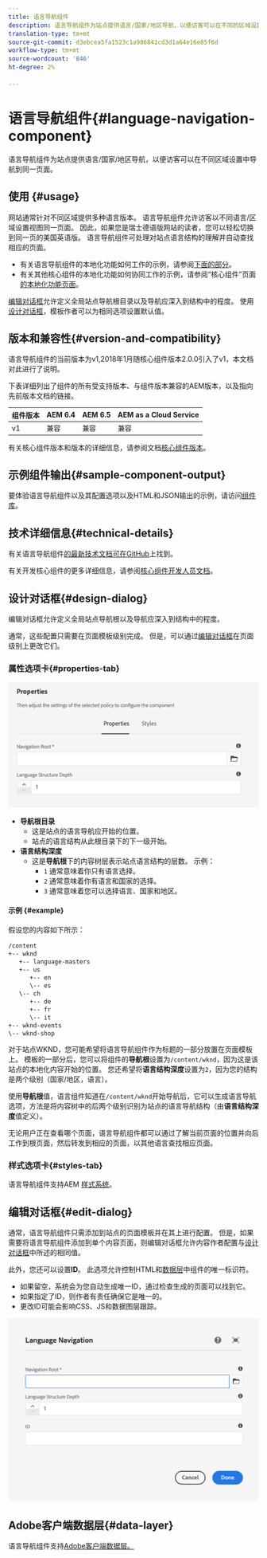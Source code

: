 ```yaml
---
title: 语言导航组件
description: 语言导航组件为站点提供语言/国家/地区导航，以便访客可以在不同的区域设置中导航到同一页面。
translation-type: tm+mt
source-git-commit: d3ebcea5fa1523c1a986841cd3d1a64e16e85f6d
workflow-type: tm+mt
source-wordcount: '846'
ht-degree: 2%

---
```



# 语言导航组件{#language-navigation-component}

语言导航组件为站点提供语言/国家/地区导航，以便访客可以在不同区域设置中导航到同一页面。

## 使用 {#usage}

网站通常针对不同区域提供多种语言版本。 语言导航组件允许访客以不同语言/区域设置视图同一页面。 因此，如果您是瑞士德语版网站的读者，您可以轻松切换到同一页的美国英语版。 语言导航组件可处理对站点语言结构的理解并自动查找相应的页面。

* 有关语言导航组件的本地化功能如何工作的示例，请参阅[下面的部分](#example)。
* 有关其他核心组件的本地化功能如何协同工作的示例，请参阅“核心组件”页面[的本地化功能页面](/help/get-started/localization.md)。

[编辑对话框](#edit-dialog)允许定义全局站点导航根目录以及导航应深入到结构中的程度。 使用[设计对话框](#design-dialog)，模板作者可以为相同选项设置默认值。

## 版本和兼容性{#version-and-compatibility}

语言导航组件的当前版本为v1,2018年1月随核心组件版本2.0.0引入了v1，本文档对此进行了说明。

下表详细列出了组件的所有受支持版本、与组件版本兼容的AEM版本，以及指向先前版本文档的链接。

| 组件版本 | AEM 6.4 | AEM 6.5 | AEM as a Cloud Service |
|--- |--- |--- |---|
| v1 | 兼容 | 兼容 | 兼容 |

有关核心组件版本和版本的详细信息，请参阅文档[核心组件版本](/help/versions.md)。

## 示例组件输出{#sample-component-output}

要体验语言导航组件以及其配置选项以及HTML和JSON输出的示例，请访问[组件库](https://adobe.com/go/aem_cmp_library_langnav)。

## 技术详细信息{#technical-details}

有关语言导航组件[的最新技术文档可在GitHub](https://adobe.com/go/aem_cmp_tech_langnav_v1)上找到。

有关开发核心组件的更多详细信息，请参阅[核心组件开发人员文档](/help/developing/overview.md)。

## 设计对话框{#design-dialog}

编辑对话框允许定义全局站点导航根以及导航应深入到结构中的程度。

通常，这些配置只需要在页面模板级别完成。 但是，可以通过[编辑对话框](#edit-dialog)在页面级别上更改它们。

### 属性选项卡{#properties-tab}

![语言导航组件的设计对话框](/help/assets/language-navigation-design.png)

* **导航根目录**
   * 这是站点的语言导航应开始的位置。
   * 站点的语言结构从此根目录下的下一级开始。
* **语言结构深度**
   * 这是&#x200B;**导航根**&#x200B;下的内容树层表示站点语言结构的层数。 示例：
      * `1` 通常意味着你只有语言选择。
      * `2` 通常意味着你有语言和国家的选择。
      * `3` 通常意味着您可以选择语言、国家和地区。

#### 示例 {#example}

假设您的内容如下所示：

```
/content
+-- wknd
   +-- language-masters
   +-- us
      +-- en
      \-- es
   \-- ch
      +-- de
      +-- fr
      \-- it
+-- wknd-events
\-- wknd-shop
```

对于站点WKND，您可能希望将语言导航组件作为标题的一部分放置在页面模板上。 模板的一部分后，您可以将组件的&#x200B;**导航根**&#x200B;设置为`/content/wknd`，因为这是该站点的本地化内容开始的位置。 您还希望将&#x200B;**语言结构深度**&#x200B;设置为`2`，因为您的结构是两个级别（国家/地区，语言）。

使用&#x200B;**导航根**&#x200B;值，语言组件知道在`/content/wknd`开始导航后，它可以生成语言导航选项，方法是将内容树中的后两个级别识别为站点的语言导航结构（由&#x200B;**语言结构深度**&#x200B;值定义）。

无论用户正在查看哪个页面，语言导航组件都可以通过了解当前页面的位置并向后工作到根页面，然后转发到相应的页面，以其他语言查找相应页面。

### 样式选项卡{#styles-tab}

语言导航组件支持AEM [样式系统](/help/get-started/authoring.md#component-styling)。

## 编辑对话框{#edit-dialog}

通常，语言导航组件只需添加到站点的页面模板并在其上进行配置。 但是，如果需要将语言导航组件添加到单个内容页面，则编辑对话框允许内容作者配置与[设计对话框](#design-dialog)中所述的相同值。

此外，您还可以设置&#x200B;**ID**。 此选项允许控制HTML和[数据层](/help/developing/data-layer/overview.md)中组件的唯一标识符。

* 如果留空，系统会为您自动生成唯一ID，通过检查生成的页面可以找到它。
* 如果指定了ID，则作者有责任确保它是唯一的。
* 更改ID可能会影响CSS、JS和数据图层跟踪。

![语言导航组件的编辑对话框](/help/assets/language-navigation-edit.png)

## Adobe客户端数据层{#data-layer}

语言导航组件支持[Adobe客户端数据层。](/help/developing/data-layer/overview.md)
